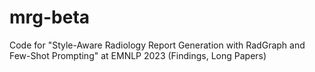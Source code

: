 # mrg-beta
Code for "Style-Aware Radiology Report Generation with RadGraph and Few-Shot Prompting" at EMNLP 2023 (Findings, Long Papers)
